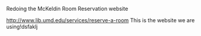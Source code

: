 Redoing the McKeldin Room Reservation website

http://www.lib.umd.edu/services/reserve-a-room
This is the website we are using!dsfaklj